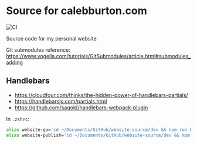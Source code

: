 # Source for calebburton.com

![CI](https://github.com/CalebBurton/website-source/workflows/CI/badge.svg?branch=main)

Source code for my personal website

Git submodules reference: <https://www.vogella.com/tutorials/GitSubmodules/article.html#submodules_adding>

## Handlebars

- <https://cloudfour.com/thinks/the-hidden-power-of-handlebars-partials/>
- <https://handlebarsjs.com/partials.html>
- <https://github.com/sagold/handlebars-webpack-plugin>

In `.zshrc`:

```bash
alias website-go='cd ~/Documents/GitHub/website-source/dev && npm run build:dev'
alias website-publish='cd ~/Documents/GitHub/website-source/dev && npm run publish'
```

<!--
sudo -u deployemon bash

eval $(ssh-agent -s) && ssh-add ~/.ssh/id_github
-->

